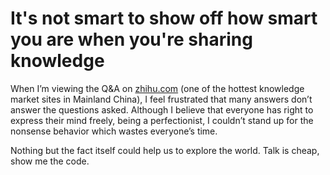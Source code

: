 # It's not smart to show off how smart you are when you're sharing knowledge

When I’m viewing the Q&A on [zhihu.com](http://www.zhihu.com) (one of the hottest knowledge market sites in Mainland China), I feel frustrated that many answers don’t answer the questions asked. Although I believe that everyone has right to express their mind freely, being a perfectionist, I couldn’t stand up for the nonsense behavior which wastes everyone’s time.

Nothing but the fact itself could help us to explore the world. Talk is cheap, show me the code.
